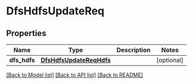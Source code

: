 # DfsHdfsUpdateReq

## Properties
Name | Type | Description | Notes
------------ | ------------- | ------------- | -------------
**dfs_hdfs** | [**DfsHdfsUpdateReqHdfs**](DfsHdfsUpdateReqHdfs.md) |  | [optional] 

[[Back to Model list]](../README.md#documentation-for-models) [[Back to API list]](../README.md#documentation-for-api-endpoints) [[Back to README]](../README.md)


